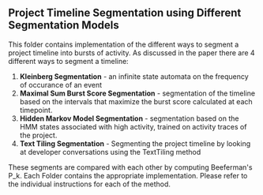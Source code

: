 ## Project Timeline Segmentation using Different Segmentation Models

This folder contains implementation of the different ways to segment a project timeline into bursts of activity. As discussed in the paper there are 4 different ways to segment a timeline:
1. __Kleinberg Segmentation__ - an infinite state automata on the frequency of occurance of an event
2. __Maximal Sum Burst Score Segmentation__ - segmentation of the timeline based on the intervals that maximize the burst score calculated at each timepoint.
3. __Hidden Markov Model Segmentation__ - segmentation based on the HMM states associated with high activity, trained on activity traces of the project.
4. __Text Tiling Segmentation__ - Segmenting the project timeline by looking at developer conversations using the TextTiling method

These segments are compared with each other by computing Beeferman's P_k. Each Folder contains the appropriate implementation. Please refer to the individual instructions for each of the method.
